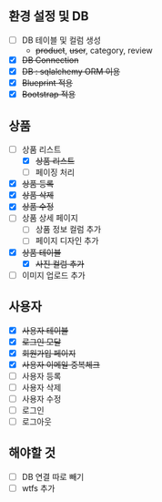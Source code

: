 ## 환경 설정 및 DB

- [ ]  DB 테이블 및 컬럼 생성
    - ~~product~~, ~~user~~, category, review
- [x]  ~~DB Connection~~
- [x]  ~~DB : sqlalchemy ORM 이용~~
- [x]  ~~Blueprint 적용~~
- [x]  ~~Bootstrap 적용~~

## 상품

- [ ]  상품 리스트
    - [x]  ~~상품 리스트~~
    - [ ]  페이징 처리
- [x]  ~~상품 등록~~
- [x]  ~~상품 삭제~~
- [x]  ~~상품 수정~~
- [ ]  상품 상세 페이지
    - [ ] 상품 정보 컬럼 추가  
    - [ ] 페이지 디자인 추가
- [x]  ~~상품 테이블~~
    - [x]  ~~사진 컬럼 추가~~
- [ ]  이미지 업로드 추가

## 사용자

- [x] ~~사용자 테이블~~
- [x] ~~로그인 모달~~
- [x] ~~회원가입 페이지~~
- [x] ~~사용자 이메일 중복체크~~
- [ ]  사용자 등록
- [ ]  사용자 삭제
- [ ]  사용자 수정
- [ ]  로그인
- [ ]  로그아웃

## 해야할 것

- [ ] DB 연결 따로 빼기
- [ ] wtfs 추가
